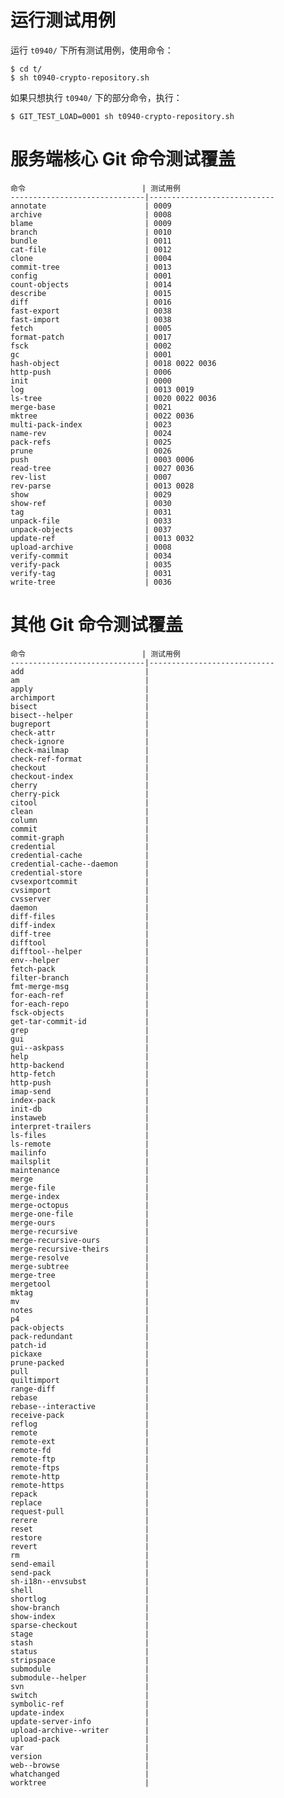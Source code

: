 # 运行测试用例

运行 `t0940/` 下所有测试用例，使用命令：

    $ cd t/
    $ sh t0940-crypto-repository.sh

如果只想执行 `t0940/` 下的部分命令，执行：

    $ GIT_TEST_LOAD=0001 sh t0940-crypto-repository.sh


# 服务端核心 Git 命令测试覆盖

    命令                          | 测试用例
    ------------------------------|----------------------------
    annotate                      | 0009
    archive                       | 0008
    blame                         | 0009
    branch                        | 0010
    bundle                        | 0011
    cat-file                      | 0012
    clone                         | 0004
    commit-tree                   | 0013
    config                        | 0001
    count-objects                 | 0014
    describe                      | 0015
    diff                          | 0016
    fast-export                   | 0038
    fast-import                   | 0038
    fetch                         | 0005
    format-patch                  | 0017
    fsck                          | 0002
    gc                            | 0001
    hash-object                   | 0018 0022 0036
    http-push                     | 0006
    init                          | 0000
    log                           | 0013 0019
    ls-tree                       | 0020 0022 0036
    merge-base                    | 0021
    mktree                        | 0022 0036
    multi-pack-index              | 0023
    name-rev                      | 0024
    pack-refs                     | 0025
    prune                         | 0026
    push                          | 0003 0006
    read-tree                     | 0027 0036
    rev-list                      | 0007
    rev-parse                     | 0013 0028
    show                          | 0029
    show-ref                      | 0030
    tag                           | 0031
    unpack-file                   | 0033
    unpack-objects                | 0037
    update-ref                    | 0013 0032
    upload-archive                | 0008
    verify-commit                 | 0034
    verify-pack                   | 0035
    verify-tag                    | 0031
    write-tree                    | 0036


# 其他 Git 命令测试覆盖

    命令                          | 测试用例
    ------------------------------|----------------------------
    add                           |
    am                            |
    apply                         |
    archimport                    |
    bisect                        |
    bisect--helper                |
    bugreport                     |
    check-attr                    |
    check-ignore                  |
    check-mailmap                 |
    check-ref-format              |
    checkout                      |
    checkout-index                |
    cherry                        |
    cherry-pick                   |
    citool                        |
    clean                         |
    column                        |
    commit                        |
    commit-graph                  |
    credential                    |
    credential-cache              |
    credential-cache--daemon      |
    credential-store              |
    cvsexportcommit               |
    cvsimport                     |
    cvsserver                     |
    daemon                        |
    diff-files                    |
    diff-index                    |
    diff-tree                     |
    difftool                      |
    difftool--helper              |
    env--helper                   |
    fetch-pack                    |
    filter-branch                 |
    fmt-merge-msg                 |
    for-each-ref                  |
    for-each-repo                 |
    fsck-objects                  |
    get-tar-commit-id             |
    grep                          |
    gui                           |
    gui--askpass                  |
    help                          |
    http-backend                  |
    http-fetch                    |
    http-push                     |
    imap-send                     |
    index-pack                    |
    init-db                       |
    instaweb                      |
    interpret-trailers            |
    ls-files                      |
    ls-remote                     |
    mailinfo                      |
    mailsplit                     |
    maintenance                   |
    merge                         |
    merge-file                    |
    merge-index                   |
    merge-octopus                 |
    merge-one-file                |
    merge-ours                    |
    merge-recursive               |
    merge-recursive-ours          |
    merge-recursive-theirs        |
    merge-resolve                 |
    merge-subtree                 |
    merge-tree                    |
    mergetool                     |
    mktag                         |
    mv                            |
    notes                         |
    p4                            |
    pack-objects                  |
    pack-redundant                |
    patch-id                      |
    pickaxe                       |
    prune-packed                  |
    pull                          |
    quiltimport                   |
    range-diff                    |
    rebase                        |
    rebase--interactive           |
    receive-pack                  |
    reflog                        |
    remote                        |
    remote-ext                    |
    remote-fd                     |
    remote-ftp                    |
    remote-ftps                   |
    remote-http                   |
    remote-https                  |
    repack                        |
    replace                       |
    request-pull                  |
    rerere                        |
    reset                         |
    restore                       |
    revert                        |
    rm                            |
    send-email                    |
    send-pack                     |
    sh-i18n--envsubst             |
    shell                         |
    shortlog                      |
    show-branch                   |
    show-index                    |
    sparse-checkout               |
    stage                         |
    stash                         |
    status                        |
    stripspace                    |
    submodule                     |
    submodule--helper             |
    svn                           |
    switch                        |
    symbolic-ref                  |
    update-index                  |
    update-server-info            |
    upload-archive--writer        |
    upload-pack                   |
    var                           |
    version                       |
    web--browse                   |
    whatchanged                   |
    worktree                      |
